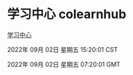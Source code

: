 # 学习中心 colearnhub
[学习中心](http://59.174.9.48:56308/colearnhub/)

2022年 09月 02日 星期五 15:20:01 CST

2022年 09月 02日 星期五 07:20:01 GMT
